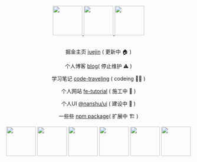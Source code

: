<div align="center">
  
<br />

<a href="https://github.com/LuckyChou710/code-traveling">
  <img
    height="80"
    width="80"
    alt=""
    src="https://cdn.jsdelivr.net/gh/LuckyChou710/nanshu-assets/png/icon3.png"
  />
   <img
    height="80"
    width="80"
    alt=""
    src="https://cdn.jsdelivr.net/gh/LuckyChou710/nanshu-assets/png/icon27.png"
  />
  <img
    height="80"
    width="80"
    alt=""
    src="https://cdn.jsdelivr.net/gh/LuckyChou710/nanshu-assets/png/icon5.png"
  />
</a>
  
<br />
  
<br />
  
掘金主页 [juejin](https://juejin.cn/user/1574156383563496) ( 更新中 🏠 )

个人博客 [blog](https://luckychou.gitbook.io/blog/)( 停止维护 ⚠️ )
  
学习笔记 [code-traveling](https://github.com/LuckyChou710/code-traveling) ( codeing 🧑‍💻 )

个人网站 [fe-tutorial](http://124.223.71.181:3000/) ( 施工中 🚧 )

个人UI [@nanshu/ui](http://124.223.71.181:3002/) ( 建设中 👷 )
  
一些些 [npm package](https://www.npmjs.com/~chou209)( 扩展中 🏗 )

</div>

<div align="center">
  <img src="https://cdn.jsdelivr.net/gh/LuckyChou710/nanshu-assets/webp/js.webp" width="80" />
  <img src="https://cdn.jsdelivr.net/gh/LuckyChou710/nanshu-assets/webp/react.webp" width="80" />
  <img src="https://cdn.jsdelivr.net/gh/LuckyChou710/nanshu-assets/webp/vue.webp" width="80" />
  <img src="https://cdn.jsdelivr.net/gh/LuckyChou710/nanshu-assets/webp/python.webp" width="80" />
  <img src="https://cdn.jsdelivr.net/gh/LuckyChou710/nanshu-assets/webp/github.webp" width="80" />
  <img src="https://cdn.jsdelivr.net/gh/LuckyChou710/nanshu-assets/webp/vscode.webp" width="80" />
</div>



<!---
LuckyChou710/LuckyChou710 is a ✨ special ✨ repository because its `README.md` (this file) appears on your GitHub profile.
You can click the Preview link to take a look at your changes.
--->
